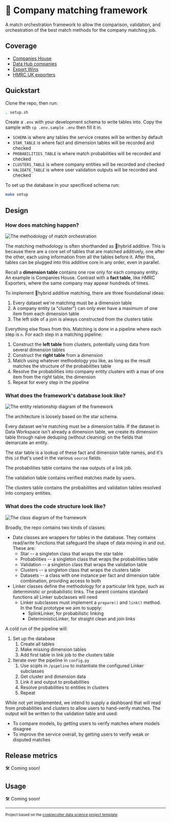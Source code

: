 # 🔗 Company matching framework

A match orchestration framework to allow the comparison, validation, and orchestration of the best match methods for the company matching job.

## Coverage

* [Companies House](https://data.trade.gov.uk/datasets/a777d199-53a4-4d0a-bbbb-1559a86f8c4c#companies-house-company-data)
* [Data Hub companies](https://data.trade.gov.uk/datasets/32918f3e-a727-42e6-8359-9efc61c93aa4#data-hub-companies-master)
* [Export Wins](https://data.trade.gov.uk/datasets/0738396f-d1fd-46f1-a53f-5d8641d032af#export-wins-master-datasets)
* [HMRC UK exporters](https://data.trade.gov.uk/datasets/76fb2db3-ab32-4af8-ae87-d41d36b31265#uk-exporters)

## Quickstart

Clone the repo, then run:

```bash
. setup.sh
```

Create a `.env` with your development schema to write tables into. Copy the sample with `cp .env.sample .env` then fill it in.

* `SCHEMA` is where any tables the service creates will be written by default
* `STAR_TABLE` is where fact and dimension tables will be recorded and checked
* `PROBABILITIES_TABLE` is where match probabilities will be recorded and checked
* `CLUSTERS_TABLE` is where company entities will be recorded and checked
* `VALIDATE_TABLE` is where user validation outputs will be recorded and checked

To set up the database in your specificed schema run:

```bash
make setup
```

## Design

### How does matching happen?

![The methodology of match orchestration](/docs/hybridadditive_links.png "The 🔌hybrid additive methodology")

The matching methodology is often shorthanded as 🔌hybrid additive. This is because there are a core set of tables that are matched additively, one after the other, each using information from all the tables before it. After this, tables can be plugged into this additive core in any order, even in parallel.

Recall a **dimension table** contains one row only for each company entity. An example is Companies House. Contrast with a **fact table**, like HMRC Exporters, where the same company may appear hundreds of times.

To implement 🔌hybrid additive matching, there are three foundational ideas:

1. Every dataset we're matching must be a dimension table
2. A company entity (a "cluster") can only ever have a maximum of one item from each dimension table
3. The left side of a join is always constructed from the clusters table

Everything else flows from this. Matching is done in a pipeline where each step is `n`. For each step in a matching pipeline:

1. Construct the **left table** from clusters, potentially using data from several dimension tables
2. Construct the **right table** from a dimension
3. Match using whatever methodology you like, as long as the result matches the structure of the probabilities table
4. Resolve the probabilities into company entity clusters with a max of one item from the right table, the dimension
5. Repeat for every step in the pipeline

### What does the framework's database look like?

![The entity relationship diagram of the framework](/docs/erdiagram.png "The entity relationship diagram")

The architecture is loosely based on the star schema.

Every dataset we're matching must be a dimension table. If the dataset in Data Workspace isn't already a dimension table, we create its dimension table through naïve deduping (without cleaning) on the fields that demarcate an entity.

The star table is a lookup of these fact and dimension table names, and it's this `id` that's used in the various `source` fields.

The probabilities table contains the raw outputs of a link job.

The validation table contains verified matches made by users.

The clusters table contains the probabilities and validation tables resolved into company entities.

### What does the code structure look like?

![The class diagram of the framework](/docs/classdiagram.png "The class diagram")

Broadly, the repo contains two kinds of classes:

* Data classes are wrappers for tables in the database. They contains read/write functions that safeguard the shape of data moving in and out. These are:
    * Star -- a singleton class that wraps the star table
    * Probabilities -- a singleton class that wraps the probabilities table
    * Validation -- a singleton class that wraps the validation table
    * Clusters -- a singleton class that wraps the clusters table
    * Datasets -- a class with one instance per fact and dimension table combination, providing access to both
* Linker classes define the methodology for a particular link type, such as deterministic or probabilistic links. The parent contains standard functions all Linker subclasses will need
    * Linker subclasses must implement a `prepare()` and `link()` method. In the final prototype we aim to supply:
        * SplinkLinker, for probabilistic linking
        * DeterministicLinker, for straight clean and join links
     
A cold run of the pipeline will:

1. Set up the database
    1. Create all tables
    2. Make missing dimension tables
    3. Add first table in link job to the clusters table
2. Iterate over the pipeline in `config.py`
    1. Use scipts in `/pipeline` to instantiate the configured Linker subclasses
    2. Get cluster and dimension data
    3. Link it and output to probabilities
    4. Resolve probabilities to entities in clusters
    5. Repeat
  
While not yet implemented, we intend to supply a dashboard that will read from probabilities and clusters to allow users to hand-verify matches. The output will be written to the validation table and used:

* To compare models, by getting users to verify matches where models disagree
* To improve the service overall, by getting users to verify weak or disputed matches

## Release metrics

🛠 Coming soon!

## Usage

🛠 Coming soon!

--------

<p><small>Project based on the <a target="_blank" href="https://drivendata.github.io/cookiecutter-data-science/">cookiecutter data science project template</a>.</small></p>
